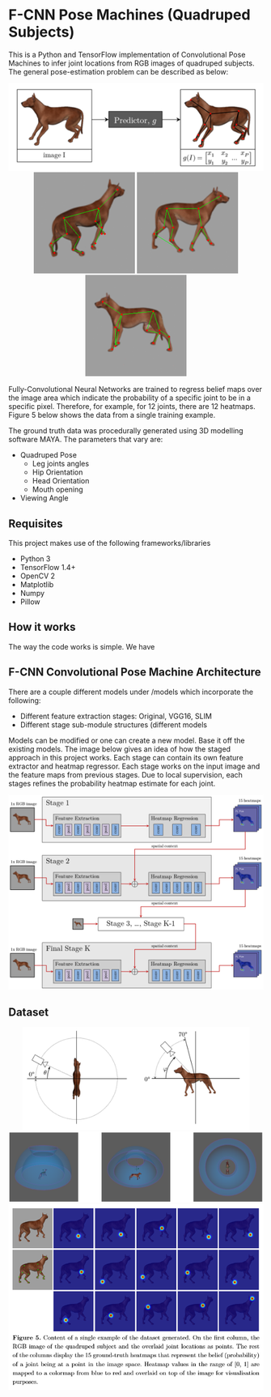 # F-CNN Pose Machines (Quadruped Subjects)

This is a Python and TensorFlow implementation of Convolutional Pose Machines to infer joint locations from RGB images of quadruped subjects. The general pose-estimation problem can be described as below:
<p align="center">
 <img src="images/pose_estimation.PNG" width=550><br>
 <img src="images/walk_cycle.gif" width=200>
 <img src="images/walk-cycle side.gif" width=200>
 <img src="images/angular_range.gif" width=200>
 
</p>

Fully-Convolutional Neural Networks are trained to regress belief maps over the image area which indicate the probability of a specific joint to be in a specific pixel. Therefore, for example, for 12 joints, there are 12 heatmaps. Figure 5 below shows the data from a single training example.

The ground truth data was procedurally generated using 3D modelling software MAYA. The parameters that vary are:
* Quadruped Pose
  * Leg joints angles
  * Hip Orientation
  * Head Orientation
  * Mouth opening
* Viewing Angle

## Requisites

This project makes use of the following frameworks/libraries
* Python 3
* TensorFlow 1.4+
* OpenCV 2
* Matplotlib
* Numpy
* Pillow

## How it works

The way the code works is simple.
We have 



## F-CNN Convolutional Pose Machine Architecture
There are a couple different models under /models which incorporate the following:
* Different feature extraction stages: Original, VGG16, SLIM
* Different stage sub-module structures (different models

Models can be modified or one can create a new model. Base it off the existing models.
The image below gives an idea of how the staged approach in this project works. Each stage can contain its own feature extractor and heatmap regressor. Each stage works on the input image and the feature maps from previous stages. Due to local supervision, each stages refines the probability heatmap estimate for each joint.
<p align="center">
 <img src="images/General_Framework.PNG">
</p>


## Dataset
<p align="center">
 <img src="images/viewpoint_variation.PNG" width=450><br>
 <img src="images/viewpoint_variation2.PNG" width=650>
 <img src="images/dataset_input+groundtruth.PNG">
</p>

 
